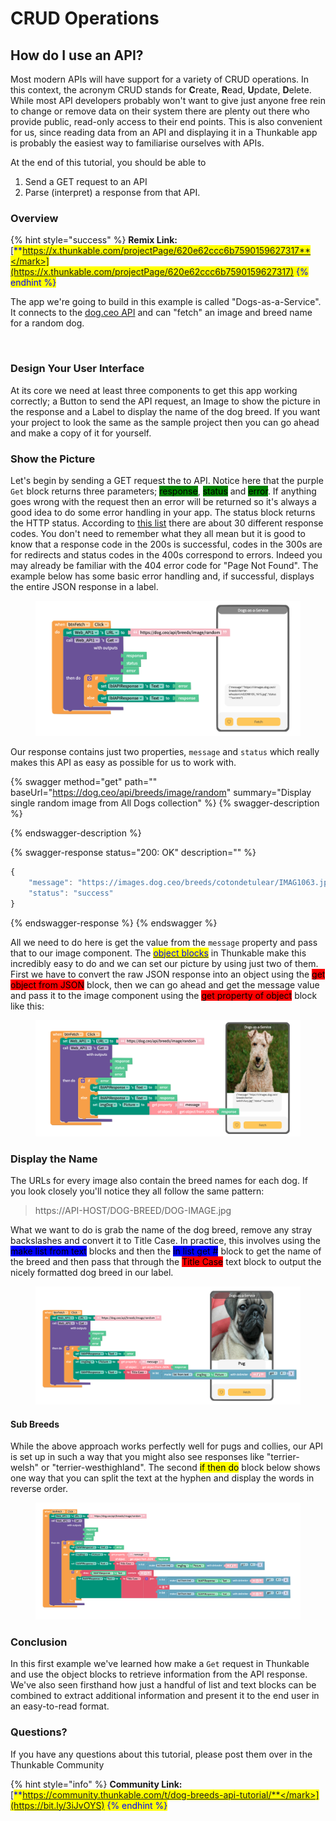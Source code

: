 # CRUD Operations

## How do I use an API?&#x20;

Most modern APIs will have support for a variety of CRUD operations. In this context, the acronym CRUD stands for **C**reate, **R**ead, **U**pdate, **D**elete. While most API developers probably won't want to give just anyone free rein to change or remove data on their system there are plenty out there who provide public, read-only access to their end points. This is also convenient for us, since reading data from an API and displaying it in a Thunkable app is probably the easiest way to familiarise ourselves with APIs.&#x20;

At the end of this tutorial, you should be able to&#x20;

1. Send a GET request to an API&#x20;
2. Parse (interpret) a response from that API.

### Overview

{% hint style="success" %}
**Remix Link:** [<mark style="color:blue;">**https://x.thunkable.com/projectPage/620e62ccc6b7590159627317**</mark>](https://x.thunkable.com/projectPage/620e62ccc6b7590159627317)
{% endhint %}

The app we're going to build in this example is called "Dogs-as-a-Service". It connects to the [dog.ceo API](https://dog.ceo/dog-api/) and can "fetch" an image and breed name for a random dog.&#x20;

<figure><img src="../../.gitbook/assets/daas.gif" alt=""><figcaption></figcaption></figure>

### Design Your User Interface

At its core we need at least three components to get this app working correctly; a Button to send the API request, an Image to show the picture in the response and a Label to display the name of the dog breed. If you want your project to look the same as the sample project then you can go ahead and make a copy of it for yourself.&#x20;

### Show the Picture&#x20;

Let's begin by sending a GET request the to API. Notice here that the purple `Get` block returns three parameters; <mark style="background-color:green;">response</mark>, <mark style="background-color:green;">status</mark> and <mark style="background-color:green;">error</mark>. If anything goes wrong with the request then an error will be returned so it's always a good idea to do some error handling in your app. The status block returns the HTTP status. According to [this list](https://developer.mozilla.org/en-US/docs/Web/HTTP/Status) there are about 30 different response codes. You don't need to remember what they all mean but it is good to know that a response code in the 200s is successful, codes in the 300s are for redirects and status codes in the 400s correspond to errors. Indeed you may already be familiar with the 404 error code for "Page Not Found". The example below has some basic error handling and, if successful, displays the entire JSON response in a label.&#x20;

<figure><img src="../../.gitbook/assets/daas_fetch.png" alt=""><figcaption></figcaption></figure>

Our response contains just two properties, `message` and `status` which really makes this API as easy as possible for us to work with.&#x20;

{% swagger method="get" path="" baseUrl="https://dog.ceo/api/breeds/image/random" summary="Display single random image from All Dogs collection" %}
{% swagger-description %}

{% endswagger-description %}

{% swagger-response status="200: OK" description="" %}
```javascript
{
    "message": "https://images.dog.ceo/breeds/cotondetulear/IMAG1063.jpg",
    "status": "success"
}
```
{% endswagger-response %}
{% endswagger %}

All we need to do here is get the value from the `message` property and pass that to our image component. The [<mark style="color:blue;">object blocks</mark>](https://docs.thunkable.com/v/drag-and-drop/objects) in Thunkable make this incredibly easy to do and we can set our picture by using just two of them. First we have to convert the raw JSON response into an object using the <mark style="background-color:red;">get object from JSON</mark> block, then we can go ahead and get the message value and pass it to the image component using the <mark style="background-color:red;">get property of object</mark> block like this:

<figure><img src="../../.gitbook/assets/daas_fetch_image.png" alt=""><figcaption></figcaption></figure>

### Display the Name

The URLs for every image also contain the breed names for each dog. If you look closely you'll notice they all follow the same pattern:

> https://API-HOST/DOG-BREED/DOG-IMAGE.jpg

What we want to do is grab the name of the dog breed, remove any stray backslashes and convert it to Title Case. In practice, this involves using the <mark style="background-color:blue;">make list from text</mark> blocks and then the <mark style="background-color:blue;">in list get #</mark> block to get the name of the breed and then pass that through the <mark style="background-color:red;">Title Case</mark> text block to output the nicely formatted dog breed in our label.

<figure><img src="../../.gitbook/assets/daas_breed_name.png" alt=""><figcaption></figcaption></figure>

#### Sub Breeds

While the above approach works perfectly well for pugs and collies, our API is set up in such a way that you might also see responses like "terrier-welsh" or "terrier-westhighland". The second <mark style="background-color:yellow;">if then do</mark> block below shows one way that you can split the text at the hyphen and display the words in reverse order.&#x20;

<figure><img src="../../.gitbook/assets/daas_flip_text.png" alt=""><figcaption></figcaption></figure>



### Conclusion

In this first example we've learned how make a `Get` request in Thunkable and use the object blocks to retrieve information from the API response. We've also seen firsthand how just a handful of list and text blocks can be combined to extract additional information and present it to the end user in an easy-to-read format.&#x20;

### Questions?

If you have any questions about this tutorial, please post them over in the Thunkable Community

{% hint style="info" %}
**Community Link:** [<mark style="color:blue;">**https://community.thunkable.com/t/dog-breeds-api-tutorial/**</mark>](https://bit.ly/3iJvOYS)
{% endhint %}
